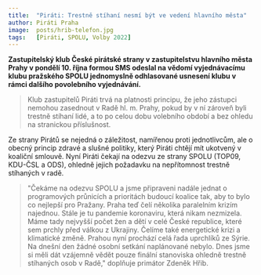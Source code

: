 ```yaml
---
title:  "Piráti: Trestně stíhaní nesmí být ve vedení hlavního města"
author: Piráti Praha
image:  posts/hrib-telefon.jpg
tags:   [Piráti, SPOLU, Volby 2022]
---
```


**Zastupitelský klub České pirátské strany v zastupitelstvu hlavního města Prahy v pondělí 10. října formou SMS odeslal na vědomí vyjednávacímu klubu pražského SPOLU jednomyslně odhlasované usnesení klubu v rámci dalšího povolebního vyjednávání.**

>Klub zastupitelů Piráti trvá na platnosti principu, že jeho zástupci nemohou zasednout v Radě hl. m. Prahy, pokud by v ní zároveň byli trestně stíhaní lidé, a to po celou dobu volebního období a bez ohledu na stranickou příslušnost.

Ze strany Pirátů se nejedná o záležitost, namířenou proti jednotlivcům, ale o obecný princip zdravé a slušné politiky, který Piráti chtějí mít ukotvený v koaliční smlouvě. Nyní Piráti čekají na odezvu ze strany SPOLU (TOP09, KDU-ČSL a ODS), ohledně jejich požadavku na nepřítomnost trestně stíhaných v radě.

>"Čekáme na odezvu SPOLU a jsme připraveni nadále jednat o programových průnicích a prioritách budoucí koalice tak, aby to bylo co nejlepší pro Pražany. Praha teď čelí několika paralelním krizím najednou. Stále je tu pandemie koronaviru, která nikam nezmizela. Máme tady nejvyšší počet žen a dětí v celé České republice, které sem prchly před válkou z Ukrajiny. Čelíme také energetické krizi a klimatické změně. Prahou nyní prochází celá řada uprchlíků ze Sýrie. Na dnešní den žádné osobní setkání naplánované nebylo. Dnes jsme si měli dát vzájemně vědět pouze finální stanoviska ohledně trestně stíhaných osob v Radě," doplňuje primátor Zdeněk Hřib.
